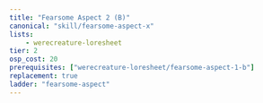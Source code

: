 ```yaml
---
title: "Fearsome Aspect 2 (B)"
canonical: "skill/fearsome-aspect-x"
lists:
    - werecreature-loresheet
tier: 2
osp_cost: 20
prerequisites: ["werecreature-loresheet/fearsome-aspect-1-b"]
replacement: true
ladder: "fearsome-aspect"
---
```

